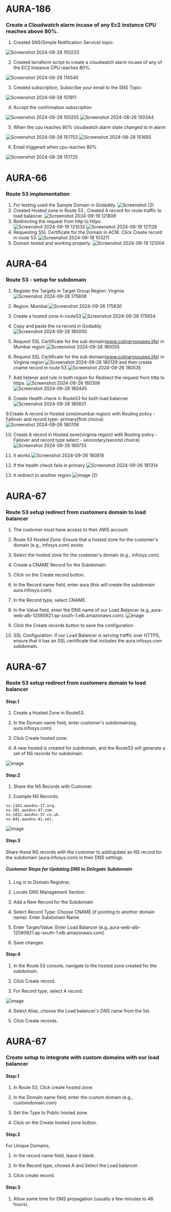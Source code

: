 # AURA-186

### Create a Cloudwatch alarm incase of any Ec2 instance CPU reaches above 80%.


1. Created SNS(Simple Notification Service) topic:


![Screenshot 2024-08-28 150233](https://github.com/user-attachments/assets/cc43a77d-2e98-44ec-bf35-a8313a0ea746)

2. Created terraform script to create a cloudwatch alarm incase of any of the EC2 Instance CPU reaches 80%.

![Screenshot 2024-08-28 114540](https://github.com/user-attachments/assets/ad679e02-fd17-4aeb-ba45-72435212f200)

3. Created subscription, Subscribe your email to the SNS Topic:

![Screenshot 2024-08-28 151911](https://github.com/user-attachments/assets/34bf8a65-31eb-4354-8088-3efd988931d7)

4. Accept the confirmation subscription

![Screenshot 2024-08-28 150255](https://github.com/user-attachments/assets/c7d3db08-8f00-4678-aab4-83fd5e23ba70)
![Screenshot 2024-08-28 150344](https://github.com/user-attachments/assets/c8a79df4-5252-4afe-89c8-e9a04fc85cd7)


5. When the cpu reaches 80% cloudwatch alarm state changed to in alarm

![Screenshot 2024-08-28 151753](https://github.com/user-attachments/assets/42b93ba9-8d49-434a-8a76-03b1b4817ce9)
![Screenshot 2024-08-28 151655](https://github.com/user-attachments/assets/5444b9da-5c58-48b6-a11b-7e66a59b8c8c)

6. Email triggered when cpu reaches 80%

![Screenshot 2024-08-28 151725](https://github.com/user-attachments/assets/9c01c973-ecdc-4b73-af4e-154c8095da25)

# AURA-66
### Route 53 implementation 
1. For testing used the Sample Domain in Godaddy.
![Screenshot (2)](https://github.com/user-attachments/assets/2ecdb6d2-439c-4585-9dad-de9938a69a9f)
2. Created Hosted zone in Route 53 , Created A record for route traffic to load balancer.
![Screenshot 2024-09-19 121809](https://github.com/user-attachments/assets/9e583b68-4d0d-481a-9e78-ccc11d3029fc)
3. Redirecting the request from http to https.
![Screenshot 2024-09-19 121032](https://github.com/user-attachments/assets/5852beb0-f5c3-4205-a49c-53c0cbf27416)
![Screenshot 2024-09-19 121126](https://github.com/user-attachments/assets/a1ab99d5-5fde-4140-b28f-6937c927e38c)
4. Requesting SSL Certificate for the Domain in ACM. Click Create record in route 53.
![Screenshot 2024-09-19 103211](https://github.com/user-attachments/assets/406d08e6-76ef-4cbc-a3a4-b07cc7be6936)
5. Domain tested and working properly.
![Screenshot 2024-09-19 121004](https://github.com/user-attachments/assets/b2abb8c2-784c-4090-bc2b-d176631b0bd2)



# AURA-64

### Route 53 -  setup for subdomain

1. Register the Targets in Target Group Region: Virginia
![Screenshot 2024-09-26 175808](https://github.com/user-attachments/assets/73623cdd-b412-4f73-aaa9-5dad471160cf)

2. Region: Mumbai
![Screenshot 2024-09-26 175830](https://github.com/user-attachments/assets/37769757-ce3c-4e7e-8867-fc612f00bc70)

3. Create a hosted zone in route53
![Screenshot 2024-09-26 175934](https://github.com/user-attachments/assets/4cf8e229-90d6-4da5-918b-1b5b0971fd0f)

4. Copy and paste the ns record in Godaddy
![Screenshot 2024-09-26 180000](https://github.com/user-attachments/assets/7c56f48c-8782-4953-a27a-3f9b5428e065)

5. Request SSL Certificate for the sub domain(www.culinarysoupes.life) in Mumbai region
![Screenshot 2024-09-26 180055](https://github.com/user-attachments/assets/7e2a2026-d476-415b-a716-f593620cf210)

6. Request SSL Certificate for the sub domain(www.culinarysoupes.life) in Virginia region
![Screenshot 2024-09-26 180129](https://github.com/user-attachments/assets/6a6d0463-9012-42ef-8fe9-836b70e1f8ae)
and then create cname record in route 53
![Screenshot 2024-09-26 180535](https://github.com/user-attachments/assets/b820e287-02fd-44f6-8caa-e14997b655f7)

7. Add listener and rule in both region for Redirect the request from http to https.
![Screenshot 2024-09-26 180306](https://github.com/user-attachments/assets/60359a89-9796-4b03-b148-a70f88622765)
![Screenshot 2024-09-26 180445](https://github.com/user-attachments/assets/d3050077-c00a-4f1a-93e3-a744d09fecdc)

8. Create Health check in Route53 for both load balancer
![Screenshot 2024-09-26 180621](https://github.com/user-attachments/assets/6df443f1-28b0-42c9-8666-9a2feaba907c)

9.Create A record in Hosted zone(mumbai region) with Routing policy - Failover and record type- primary(first choice)
![Screenshot 2024-09-26 180706](https://github.com/user-attachments/assets/fa3d1734-92ba-468e-8852-519e185a28ef)

10. Create A record in Hosted zone(virginia region) with Routing policy - Failover and record type select - secondary(second choice)
![Screenshot 2024-09-26 180733](https://github.com/user-attachments/assets/9bd90552-ddba-4bf2-ba76-1dccaa1c87c2)

11. It works 
![Screenshot 2024-09-26 180816](https://github.com/user-attachments/assets/f870d049-bef7-4914-844b-bbff3e556abc)

12. If the health check fails in primary
![Screenshot 2024-09-26 181314](https://github.com/user-attachments/assets/d426b654-4cd4-48a0-8755-27e1b5e4b09e)

13. It redirect to another region
![image (2)](https://github.com/user-attachments/assets/9ac0aace-16f3-4359-bd46-d3126d4f4e96)

# AURA-67

### Route 53 setup redirect from customers domain to load balancer

1. The customer must have access to their AWS account.

2. Route 53 Hosted Zone: Ensure that a hosted zone for the customer's domain (e.g., infosys.com) exists.
   
3. Select the hosted zone for the customer's domain (e.g., infosys.com).

4. Create a CNAME Record for the Subdomain:

5. Click on the Create record button.
     
6. In the Record name field, enter aura (this will create the subdomain aura.infosys.com).

7. In the Record type, select CNAME.

8. In the Value field, enter the DNS name of our Load Balancer (e.g.,aura-web-alb-12580921.ap-south-1.elb.amazonaws.com).
![image](https://github.com/user-attachments/assets/b5dc1090-1186-42d5-ba6e-0ec3fcacfbbf)

9. Click the Create records button to save the configuration.

10. SSL Configuration: If our Load Balancer is serving traffic over HTTPS, ensure that it has an SSL certificate that includes the aura.infosys.com subdomain.


# AURA-67

### Route 53 setup redirect from customers domain to load balancer

#### Step:1

1. Create a Hosted Zone in Route53.

2. In the Domain name field, enter customer's subdomain(eg, aura.infosys.com).

3. Click Create hosted zone.

4. A new hosted is created for subdomain, and the Route53 will generate a set of NS records for subdomain.

![image](https://github.com/user-attachments/assets/6031bd36-eec4-4f17-ab8c-5d3092a87309)



#### Step:2

1. Share the NS Records with Customer.

2. Example NS Records:
```
ns-1163.awsdns-17.org.
ns-381.awsdns-47.com.
ns-1832.awsdns-37.co.uk.
ns-841.awsdns-41.net.

```

![image](https://github.com/user-attachments/assets/b5a429e7-a5b2-41bc-acc2-a5dc6e288315)

#### Step:3

Share these NS records with the customer to add/update an NS record for the subdomain (aura.infosys.com) in their DNS settings.

##### Customer Steps for Updating DNS to Delegate Subdomain

1. Log in to Domain Registrar,

2. Locate DNS Management Section.

3. Add a New Record for the Subdomain

4. Select Record Type: Choose CNAME (if pointing to another domain name). Enter Subdomain Name.

5. Enter Target/Value:  Enter Load Balancer (e.g.,aura-web-alb-12580921.ap-south-1.elb.amazonaws.com).

6.  Save changes

#### Step:4 

1. In the Route 53 console, navigate to the hosted zone created for the subdomain.

2. Click Create record.

3. For Record type, select A record.

![image](https://github.com/user-attachments/assets/84b300b8-a834-455c-8950-a46c823ecd48)

4. Select Alias, choose the Load balancer's DNS name from the list.

5. Click Create records.

# AURA-67

### Create setup to integrate with custom domains with our load balancer

#### Step:1

1. In Route 53, Click create hosted zone.

2. In the Domain name field, enter the custom domain (e.g., customdomain.com)

3. Set the Type to Public hosted zone.

4. Click on the Create hosted zone button.

#### Step:2

For Unique Domains,

1. In the record name field, leave it blank.

2. In the Record type, choose A and Select the Load balancer.

3. Click create record.

#### Step:3

1. Allow some time for DNS propagation (usually a few minutes to 48 hours).



 













